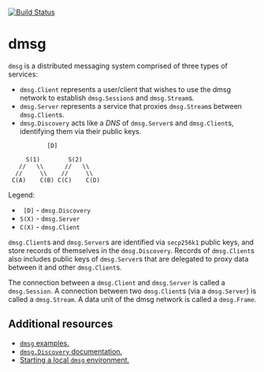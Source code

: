 [![Build Status](https://travis-ci.com/skycoin/dmsg.svg?branch=master)](https://travis-ci.com/skycoin/dmsg)

# dmsg

`dmsg` is a distributed messaging system comprised of three types of services:
- `dmsg.Client` represents a user/client that wishes to use the dmsg network to establish `dmsg.Session`s and `dmsg.Stream`s.
- `dmsg.Server` represents a service that proxies `dmsg.Stream`s between `dmsg.Client`s.
- `dmsg.Discovery` acts like a *DNS* of `dmsg.Server`s and `dmsg.Client`s, identifying them via their public keys.

```
           [D]

     S(1)        S(2)
   //   \\      //   \\
  //     \\    //     \\
 C(A)    C(B) C(C)    C(D)
```

Legend:
- ` [D]` - `dmsg.Discovery`
- `S(X)` - `dmsg.Server`
- `C(X)` - `dmsg.Client`

`dmsg.Client`s and `dmsg.Server`s are identified via `secp256k1` public keys, and store records of themselves in the `dmsg.Discovery`. Records of `dmsg.Client`s also includes public keys of `dmsg.Server`s that are delegated to proxy data between it and other `dmsg.Client`s.

The connection between a `dmsg.Client` and `dmsg.Server` is called a `dmsg.Session`. A connection between two `dmsg.Client`s (via a `dmsg.Server`) is called a `dmsg.Stream`. A data unit of the dmsg network is called a `dmsg.Frame`.

## Additional resources
- [`dmsg` examples.](./examples)
- [`dmsg.Discovery` documentation.](./cmd/dmsg-discovery/README.md)
- [Starting a local `dmsg` environment.](./integration/README.md)

